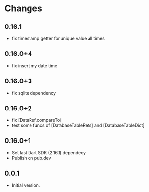 # Changes

## 0.16.1

- fix timestamp getter for unique value all times

## 0.16.0+4

- fix insert my date time

## 0.16.0+3

- fix sqlite dependency

## 0.16.0+2

- fix [DataRef.compareTo]
- test some funcs of [DatabaseTableRefs] and [DatabaseTableDict]

## 0.16.0+1

- Set last Dart SDK (2.16.1) dependecy
- Publish on pub.dev

## 0.0.1

- Initial version.
